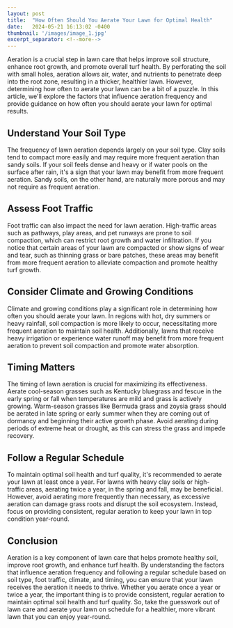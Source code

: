 ```yaml
---
layout: post
title:  "How Often Should You Aerate Your Lawn for Optimal Health"
date:   2024-05-21 16:13:02 -0400
thumbnail: '/images/image_1.jpg'
excerpt_separator: <!--more-->
---
```

Aeration is a crucial step in lawn care that helps improve soil structure, enhance root growth, and promote overall turf health. <!--more-->By perforating the soil with small holes, aeration allows air, water, and nutrients to penetrate deep into the root zone, resulting in a thicker, healthier lawn. However, determining how often to aerate your lawn can be a bit of a puzzle. In this article, we'll explore the factors that influence aeration frequency and provide guidance on how often you should aerate your lawn for optimal results.

## Understand Your Soil Type
The frequency of lawn aeration depends largely on your soil type. Clay soils tend to compact more easily and may require more frequent aeration than sandy soils. If your soil feels dense and heavy or if water pools on the surface after rain, it's a sign that your lawn may benefit from more frequent aeration. Sandy soils, on the other hand, are naturally more porous and may not require as frequent aeration.

## Assess Foot Traffic
Foot traffic can also impact the need for lawn aeration. High-traffic areas such as pathways, play areas, and pet runways are prone to soil compaction, which can restrict root growth and water infiltration. If you notice that certain areas of your lawn are compacted or show signs of wear and tear, such as thinning grass or bare patches, these areas may benefit from more frequent aeration to alleviate compaction and promote healthy turf growth.

## Consider Climate and Growing Conditions
Climate and growing conditions play a significant role in determining how often you should aerate your lawn. In regions with hot, dry summers or heavy rainfall, soil compaction is more likely to occur, necessitating more frequent aeration to maintain soil health. Additionally, lawns that receive heavy irrigation or experience water runoff may benefit from more frequent aeration to prevent soil compaction and promote water absorption.

## Timing Matters
The timing of lawn aeration is crucial for maximizing its effectiveness. Aerate cool-season grasses such as Kentucky bluegrass and fescue in the early spring or fall when temperatures are mild and grass is actively growing. Warm-season grasses like Bermuda grass and zoysia grass should be aerated in late spring or early summer when they are coming out of dormancy and beginning their active growth phase. Avoid aerating during periods of extreme heat or drought, as this can stress the grass and impede recovery.

## Follow a Regular Schedule
To maintain optimal soil health and turf quality, it's recommended to aerate your lawn at least once a year. For lawns with heavy clay soils or high-traffic areas, aerating twice a year, in the spring and fall, may be beneficial. However, avoid aerating more frequently than necessary, as excessive aeration can damage grass roots and disrupt the soil ecosystem. Instead, focus on providing consistent, regular aeration to keep your lawn in top condition year-round.

## Conclusion
Aeration is a key component of lawn care that helps promote healthy soil, improve root growth, and enhance turf health. By understanding the factors that influence aeration frequency and following a regular schedule based on soil type, foot traffic, climate, and timing, you can ensure that your lawn receives the aeration it needs to thrive. Whether you aerate once a year or twice a year, the important thing is to provide consistent, regular aeration to maintain optimal soil health and turf quality. So, take the guesswork out of lawn care and aerate your lawn on schedule for a healthier, more vibrant lawn that you can enjoy year-round.
